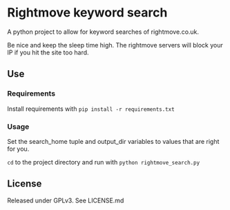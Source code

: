 # Rightmove keyword search

A python project to allow for keyword searches of rightmove.co.uk.

Be nice and keep the sleep time high. The rightmove servers will block your IP if you hit the site too hard.

## Use

### Requirements
Install requirements with `pip install -r requirements.txt`

### Usage
Set the search_home tuple and output_dir variables to values that are right for you.

`cd` to the project directory and run with
`python rightmove_search.py`

## License

Released under GPLv3. See LICENSE.md